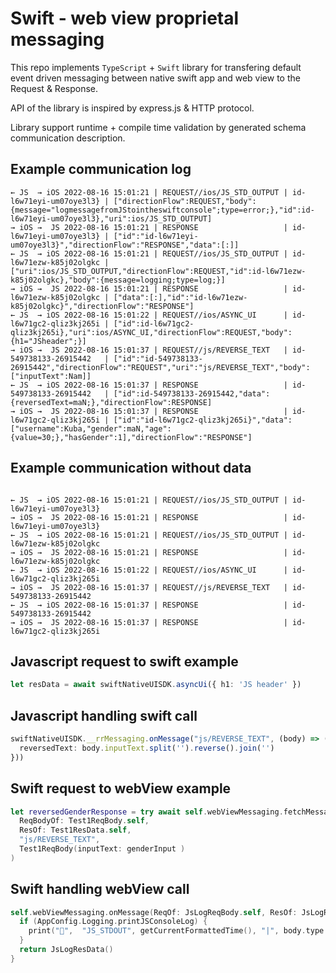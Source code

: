 
# Swift - web view proprietal messaging

  
This repo implements `TypeScript` + `Swift` library for transfering default event driven messaging between
native swift app and web view to the Request & Response.

API of the library is inspired by express.js & HTTP protocol.

Library support runtime + compile time validation by generated schema communication description.


## Example communication log

```
← JS  → iOS 2022-08-16 15:01:21 | REQUEST//ios/JS_STD_OUTPUT | id-l6w71eyi-um07oye3l3} | ["directionFlow":REQUEST,"body":{message="logmessagefromJStointheswiftconsole";type=error;},"id":id-l6w71eyi-um07oye3l3},"uri":ios/JS_STD_OUTPUT]
→ iOS →  JS 2022-08-16 15:01:21 | RESPONSE                   | id-l6w71eyi-um07oye3l3} | ["id":"id-l6w71eyi-um07oye3l3}","directionFlow":"RESPONSE","data":[:]]
← JS  → iOS 2022-08-16 15:01:21 | REQUEST//ios/JS_STD_OUTPUT | id-l6w71ezw-k85j02olgkc | ["uri":ios/JS_STD_OUTPUT,"directionFlow":REQUEST,"id":id-l6w71ezw-k85j02olgkc},"body":{message=logging;type=log;}]
→ iOS →  JS 2022-08-16 15:01:21 | RESPONSE                   | id-l6w71ezw-k85j02olgkc | ["data":[:],"id":"id-l6w71ezw-k85j02olgkc}","directionFlow":"RESPONSE"]
← JS  → iOS 2022-08-16 15:01:22 | REQUEST//ios/ASYNC_UI      | id-l6w71gc2-qliz3kj265i | ["id":id-l6w71gc2-qliz3kj265i},"uri":ios/ASYNC_UI,"directionFlow":REQUEST,"body":{h1="JSheader";}]
→ iOS →  JS 2022-08-16 15:01:37 | REQUEST//js/REVERSE_TEXT   | id-549738133-26915442   | ["id":"id-549738133-26915442","directionFlow":"REQUEST","uri":"js/REVERSE_TEXT","body":["inputText":Nam]]
← JS  → iOS 2022-08-16 15:01:37 | RESPONSE                   | id-549738133-26915442   | ["id":id-549738133-26915442,"data":{reversedText=maN;},"directionFlow":RESPONSE]
→ iOS →  JS 2022-08-16 15:01:37 | RESPONSE                   | id-l6w71gc2-qliz3kj265i | ["id":"id-l6w71gc2-qliz3kj265i}","data":["username":Kuba,"gender":maN,"age":{value=30;},"hasGender":1],"directionFlow":"RESPONSE"]

```

## Example communication without data

```

← JS  → iOS 2022-08-16 15:01:21 | REQUEST//ios/JS_STD_OUTPUT | id-l6w71eyi-um07oye3l3}
→ iOS →  JS 2022-08-16 15:01:21 | RESPONSE                   | id-l6w71eyi-um07oye3l3}
← JS  → iOS 2022-08-16 15:01:21 | REQUEST//ios/JS_STD_OUTPUT | id-l6w71ezw-k85j02olgkc
→ iOS →  JS 2022-08-16 15:01:21 | RESPONSE                   | id-l6w71ezw-k85j02olgkc
← JS  → iOS 2022-08-16 15:01:22 | REQUEST//ios/ASYNC_UI      | id-l6w71gc2-qliz3kj265i
→ iOS →  JS 2022-08-16 15:01:37 | REQUEST//js/REVERSE_TEXT   | id-549738133-26915442  
← JS  → iOS 2022-08-16 15:01:37 | RESPONSE                   | id-549738133-26915442  
→ iOS →  JS 2022-08-16 15:01:37 | RESPONSE                   | id-l6w71gc2-qliz3kj265i

```


## Javascript request to swift example

```typescript
let resData = await swiftNativeUISDK.asyncUi({ h1: 'JS header' })
```

## Javascript handling swift call

```typescript
swiftNativeUISDK.__rrMessaging.onMessage("js/REVERSE_TEXT", (body) => ({
  reversedText: body.inputText.split('').reverse().join('')
}))

```

## Swift request to webView example
```swift
let reversedGenderResponse = try await self.webViewMessaging.fetchMessage(
  ReqBodyOf: Test1ReqBody.self,
  ResOf: Test1ResData.self,
  "js/REVERSE_TEXT",
  Test1ReqBody(inputText: genderInput )
)
```



## Swift handling webView call

```swift
self.webViewMessaging.onMessage(ReqOf: JsLogReqBody.self, ResOf: JsLogResData.self, "ios/JS_STD_OUTPUT") { body in
  if (AppConfig.Logging.printJSConsoleLog) {
    print("📲",  "JS_STDOUT", getCurrentFormattedTime(), "|", body.type.getIcon(), body.message)
  }
  return JsLogResData()
}
```
